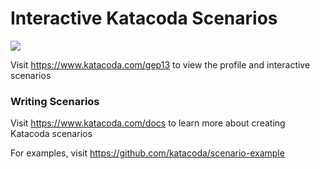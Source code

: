 # Interactive Katacoda Scenarios

[![](http://shields.katacoda.com/katacoda/gep13/count.svg)](https://www.katacoda.com/gep13 "Get your profile on Katacoda.com")

Visit https://www.katacoda.com/gep13 to view the profile and interactive scenarios

### Writing Scenarios
Visit https://www.katacoda.com/docs to learn more about creating Katacoda scenarios

For examples, visit https://github.com/katacoda/scenario-example
